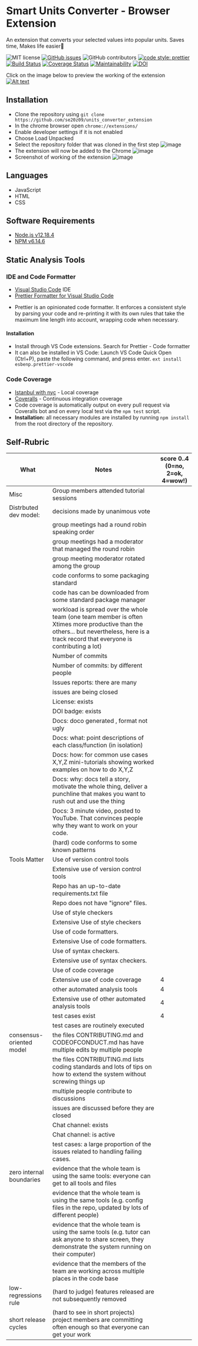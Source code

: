 # Smart Units Converter - Browser Extension

An extension that converts your selected values into popular units. Saves time, Makes life easier:dancer:

![MIT license](https://img.shields.io/badge/License-MIT-green.svg)
[![GitHub issues](https://img.shields.io/github/issues/se20z09/units_converter_extension)](https://github.com/bhavesh242/units_converter_extension)
![GitHub contributors](https://img.shields.io/github/contributors/se20z09/units_converter_extension)
[![code style: prettier](https://img.shields.io/badge/code_style-prettier-ff69b4.svg?style=flat-square)](https://github.com/prettier/prettier)
[![Build Status](https://travis-ci.com/se20z09/units_converter_extension.svg?branch=master)](https://travis-ci.com/se20z09/units_converter_extension)
[![Coverage Status](https://coveralls.io/repos/github/se20z09/units_converter_extension/badge.svg?branch=master)](https://coveralls.io/github/se20z09/units_converter_extension?branch=master)
[![Maintainability](https://api.codeclimate.com/v1/badges/a99a88d28ad37a79dbf6/maintainability)](https://codeclimate.com/github/se20z09/units_converter_extension/maintainability)
[![DOI](https://zenodo.org/badge/294249129.svg)](https://zenodo.org/badge/latestdoi/294249129)

Click on the image below to preview the working of the extension<br/>
[![Alt text](https://i.ytimg.com/vi/W4USPH2sBJw/hqdefault.jpg)](https://www.youtube.com/watch?v=W4USPH2sBJw&ab_channel=BhaveshAgrawal)

## Installation

-   Clone the repository using `git clone https://github.com/se20z09/units_converter_extension`
-   In the chrome browser open `chrome://extensions/`
-   Enable developer settings if it is not enabled
-   Choose Load Unpacked
-   Select the repository folder that was cloned in the first step
    ![image](https://github.com/se20z09/units_converter_extension/blob/master/assets/Images/load%20unpacked.PNG)
-   The extension will now be added to the Chrome
    ![image](https://github.com/se20z09/units_converter_extension/blob/master/assets/Images/Uploaded.PNG)
-   Screenshot of working of the extension
    ![image](https://github.com/se20z09/units_converter_extension/blob/master/assets/Images/Example.PNG)

## Languages

-   JavaScript
-   HTML
-   CSS

## Software Requirements

-   [Node.js v12.18.4](https://nodejs.org/en/download/)
-   [NPM v6.14.6](https://nodejs.org/en/download/)

## Static Analysis Tools

### IDE and Code Formatter

-   [Visual Studio Code](https://code.visualstudio.com/) IDE
-   [Prettier Formatter for Visual Studio Code](https://github.com/prettier/prettier-vscode/blob/main/README.md)

*   Prettier is an opinionated code formatter. It enforces a consistent style by parsing your code and re-printing it with its own rules that take the maximum line length into account, wrapping code when necessary.

#### Installation

-   Install through VS Code extensions. Search for Prettier - Code formatter
-   It can also be installed in VS Code: Launch VS Code Quick Open (Ctrl+P), paste the following command, and press enter.
    `ext install esbenp.prettier-vscode`

### Code Coverage
* [Istanbul with nyc](https://istanbul.js.org/) - Local coverage
* [Coveralls](https://coveralls.io/) - Continuous integration coverage
* Code coverage is automatically output on every pull request via Coveralls bot and on every local test via the `npm test` script.
* <b>Installation:</b> all necessary modules are installed by running `npm install` from the root directory of the repository.

## Self-Rubric

| What                     | Notes                                                                                                                                                                                    | score 0..4<br>(0=no, 2=ok, 4=wow!) |
| ------------------------ | ---------------------------------------------------------------------------------------------------------------------------------------------------------------------------------------- | ---------------------------------- |
| Misc                     | Group members attended tutorial sessions                                                                                                                                                 |                                    |
| Distrbuted dev model:    | decisions made by unanimous vote                                                                                                                                                         |                                    |
|                          | group meetings had a round robin speaking order                                                                                                                                          |                                    |
|                          | group meetings had a moderator that managed the round robin                                                                                                                              |                                    |
|                          | group meeting moderator rotated among the group                                                                                                                                          |                                    |
|                          | code conforms to some packaging standard                                                                                                                                                 |                                    |
|                          | code has can be downloaded from some standard package manager                                                                                                                            |                                    |
|                          | workload is spread over the whole team (one team member is often Xtimes more productive than the others... but nevertheless, here is a track record that everyone is contributing a lot) |                                    |
|                          | Number of commits                                                                                                                                                                        |                                    |
|                          | Number of commits: by different people                                                                                                                                                   |                                    |
|                          | Issues reports: there are many                                                                                                                                                           |                                    |
|                          | issues are being closed                                                                                                                                                                  |                                    |
|                          | License: exists                                                                                                                                                                          |                                    |
|                          | DOI badge: exists                                                                                                                                                                        |                                    |
|                          | Docs: doco generated , format not ugly                                                                                                                                                   |                                    |
|                          | Docs: what: point descriptions of each class/function (in isolation)                                                                                                                     |                                    |
|                          | Docs: how: for common use cases X,Y,Z mini-tutorials showing worked examples on how to do X,Y,Z                                                                                          |                                    |
|                          | Docs: why: docs tell a story, motivate the whole thing, deliver a punchline that makes you want to rush out and use the thing                                                            |                                    |
|                          | Docs: 3 minute video, posted to YouTube. That convinces people why they want to work on your code.                                                                                       |                                    |
|                          | (hard) code conforms to some known patterns                                                                                                                                              |                                    |
| Tools Matter             | Use of version control tools                                                                                                                                                             |                                    |
|                          | Extensive use of version control tools                                                                                                                                                   |                                    |
|                          | Repo has an up-to-date requirements.txt file                                                                                                                                             |                                    |
|                          | Repo does not have "ignore" files.                                                                                                                                                       |                                    |
|                          | Use of style checkers                                                                                                                                                                    |                                    |
|                          | Extensive Use of style checkers                                                                                                                                                          |                                    |
|                          | Use of code formatters.                                                                                                                                                                  |                                    |
|                          | Extensive Use of code formatters.                                                                                                                                                        |                                    |
|                          | Use of syntax checkers.                                                                                                                                                                  |                                    |
|                          | Extensive use of syntax checkers.                                                                                                                                                        |                                    |
|                          | Use of code coverage                                                                                                                                                                     |                                    |
|                          | Extensive use of code coverage                                                                                                                                                           | 4                                  |
|                          | other automated analysis tools                                                                                                                                                           | 4                                  |
|                          | Extensive use of other automated analysis tools                                                                                                                                          | 4                                  |
|                          | test cases exist                                                                                                                                                                         | 4                                  |
|                          | test cases are routinely executed                                                                                                                                                        |                                    |
| consensus-oriented model | the files CONTRIBUTING.md and CODEOFCONDUCT.md has have multiple edits by multiple people                                                                                                |                                    |
|                          | the files CONTRIBUTING.md lists coding standards and lots of tips on how to extend the system without screwing things up                                                                 |                                    |
|                          | multiple people contribute to discussions                                                                                                                                                |                                    |
|                          | issues are discussed before they are closed                                                                                                                                              |                                    |
|                          | Chat channel: exists                                                                                                                                                                     |                                    |
|                          | Chat channel: is active                                                                                                                                                                  |                                    |
|                          | test cases: a large proportion of the issues related to handling failing cases.                                                                                                          |                                    |
| zero internal boundaries | evidence that the whole team is using the same tools: everyone can get to all tools and files                                                                                            |                                    |
|                          | evidence that the whole team is using the same tools (e.g. config files in the repo, updated by lots of different people)                                                                |                                    |
|                          | evidence that the whole team is using the same tools (e.g. tutor can ask anyone to share screen, they demonstrate the system running on their computer)                                  |                                    |
|                          | evidence that the members of the team are working across multiple places in the code base                                                                                                |                                    |
| low-regressions rule     | (hard to judge) features released are not subsequently removed                                                                                                                           |                                    |
| short release cycles     | (hard to see in short projects) project members are committing often enough so that everyone can get your work                                                                           |                                    |
